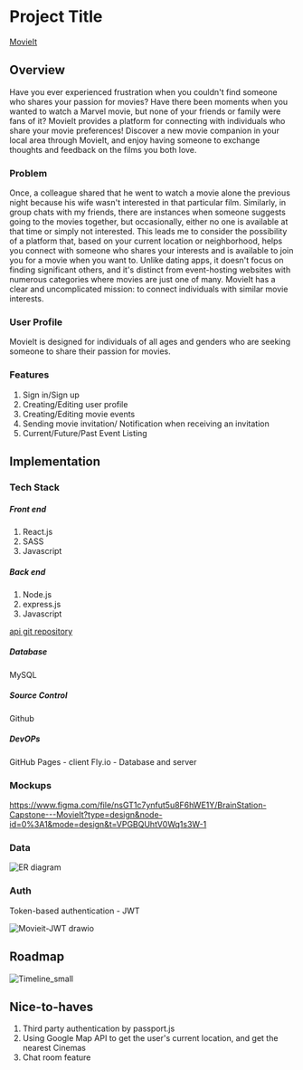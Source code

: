 # Project Title

[MovieIt](https://k18382003.github.io/movieit/)

## Overview

Have you ever experienced frustration when you couldn't find someone who shares your passion for movies? Have there been moments when you wanted to watch a Marvel movie, but none of your friends or family were fans of it? MovieIt provides a platform for connecting with individuals who share your movie preferences! Discover a new movie companion in your local area through MovieIt, and enjoy having someone to exchange thoughts and feedback on the films you both love.

### Problem

Once, a colleague shared that he went to watch a movie alone the previous night because his wife wasn't interested in that particular film. Similarly, in group chats with my friends, there are instances when someone suggests going to the movies together, but occasionally, either no one is available at that time or simply not interested.
This leads me to consider the possibility of a platform that, based on your current location or neighborhood, helps you connect with someone who shares your interests and is available to join you for a movie when you want to. Unlike dating apps, it doesn't focus on finding significant others, and it's distinct from event-hosting websites with numerous categories where movies are just one of many. MovieIt has a clear and uncomplicated mission: to connect individuals with similar movie interests.

### User Profile

MovieIt is designed for individuals of all ages and genders who are seeking someone to share their passion for movies.

### Features

1. Sign in/Sign up
2. Creating/Editing user profile
3. Creating/Editing movie events
4. Sending movie invitation/ Notification when receiving an invitation
5. Current/Future/Past Event Listing

## Implementation

### Tech Stack

##### Front end

1. React.js
2. SASS
3. Javascript

##### Back end

1. Node.js
2. express.js
3. Javascript

[api git repository](https://github.com/k18382003/movieit-api)

##### Database

MySQL

##### Source Control

Github

##### DevOPs

GitHub Pages - client
Fly.io - Database and server

### Mockups

https://www.figma.com/file/nsGT1c7ynfut5u8F6hWE1Y/BrainStation-Capstone---MovieIt?type=design&node-id=0%3A1&mode=design&t=VPGBQUhtV0Wq1s3W-1

### Data

![ER diagram](https://github.com/k18382003/movieit/assets/54568835/93e30ca6-264a-4878-8e49-06efe44749e5)

### Auth
Token-based authentication - JWT

![Movieit-JWT drawio](https://github.com/k18382003/movieit/assets/54568835/83908563-07cc-4d96-a7de-dda5ca1de083)


## Roadmap

![Timeline_small](https://github.com/k18382003/movieit/assets/54568835/1b788927-c8f3-42f1-8836-4d3c883f2155)


## Nice-to-haves

1. Third party authentication by passport.js
2. Using Google Map API to get the user's current location, and get the nearest Cinemas
3. Chat room feature

